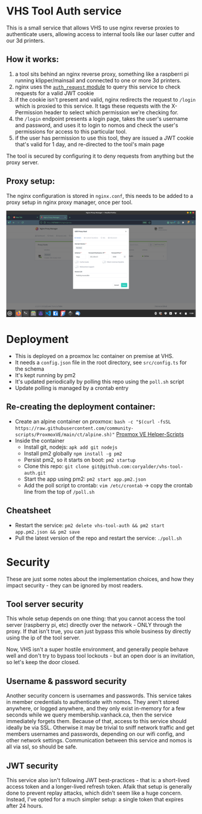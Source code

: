 # VHS Tool Auth service

This is a small service that allows VHS to use nginx reverse proxies to authenticate users, allowing access to internal tools like our laser cutter and our 3d printers.

## How it works:

1. a tool sits behind an nginx reverse proxy, something like a raspberri pi running klipper/mainsail and connected to one or more 3d printers.
2. nginx uses the [`auth_request` module](https://nginx.org/en/docs/http/ngx_http_auth_request_module.html) to query this service to check requests for a valid JWT cookie
3. if the cookie isn't present and valid, nginx redirects the request to `/login` which is proxied to this service. It tags these requests with the X-Permission header to select which permission we're checking for.
4. the `/login` endpoint presents a login page, takes the user's username and password, and uses it to login to nomos and check the user's permissions for access to this particular tool.
5. if the user has permission to use this tool, they are issued a JWT cookie that's valid for 1 day, and re-directed to the tool's main page

The tool is secured by configuring it to deny requests from anything but the proxy server.

## Proxy setup:

The nginx configuration is stored in `nginx.conf`, this needs to be added to a proxy setup in nginx proxy manager, once per tool.

![A screenshot of the setup in NPM](images/nginx_proxy_manager_setup.png "NPM setup screenshot")

# Deployment

- This is deployed on a proxmox lxc container on premise at VHS.
- It needs a `config.json` file in the root directory, see `src/config.ts` for the schema
- It's kept running by pm2
- It's updated periodically by polling this repo using the `poll.sh` script
- Update polling is managed by a crontab entry

## Re-creating the deployment container:

- Create an alpine container on proxmox: `bash -c "$(curl -fsSL https://raw.githubusercontent.com/community-scripts/ProxmoxVE/main/ct/alpine.sh)"` [Proxmox VE Helper-Scripts](https://community-scripts.github.io/ProxmoxVE/scripts?id=alpine&category=Operating+Systems)
- Inside the container
    - Install git, nodejs: `apk add git nodejs`
    - Install pm2 globally `npm install -g pm2`
    - Persist pm2, so it starts on boot: `pm2 startup`
    - Clone this repo: `git clone git@github.com:coryalder/vhs-tool-auth.git`
    - Start the app using pm2: `pm2 start app.pm2.json`
    - Add the poll script to crontab: `vim /etc/crontab` -> copy the crontab line from the top of `/poll.sh` 

## Cheatsheet

- Restart the service: `pm2 delete vhs-tool-auth && pm2 start app.pm2.json && pm2 save`
- Pull the latest version of the repo and restart the service: `./poll.sh`

# Security

These are just some notes about the implementation choices, and how they impact security - they can be ignored by most readers. 

## Tool server security

This whole setup depends on one thing: that you cannot access the tool server (raspberry pi, etc) directly over the network - ONLY through the proxy. If that isn't true, you can just bypass this whole business by directly using the ip of the tool server.

Now, VHS isn't a super hostile environment, and generally people behave well and don't try to bypass tool lockouts - but an open door is an invitation, so let's keep the door closed.

## Username & password security

Another security concern is usernames and passwords. This service takes in member credentials to authenticate with nomos. They aren't stored anywhere, or logged anywhere, and they only exist in-memory for a few seconds while we query membership.vanhack.ca, then the service immediately forgets them. Because of that, access to this service should ideally be via SSL. Otherwise it may be trivial to sniff network traffic and get members usernames and passwords, depending on our wifi config, and other network settings. Communication between this service and nomos is all via ssl, so should be safe.

## JWT security

This service also isn't following JWT best-practices - that is: a short-lived access token and a longer-lived refresh token. Afaik that setup is generally done to prevent replay attacks, which didn't seem like a huge concern. Instead, I've opted for a much simpler setup: a single token that expires after 24 hours.

